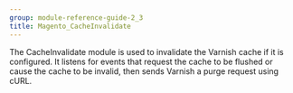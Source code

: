 ```yaml
---
group: module-reference-guide-2_3
title: Magento_CacheInvalidate
---
```


The CacheInvalidate module is used to invalidate the Varnish cache if it is configured.
It listens for events that request the cache to be flushed or cause the cache to be invalid, then sends Varnish a purge request using cURL.


